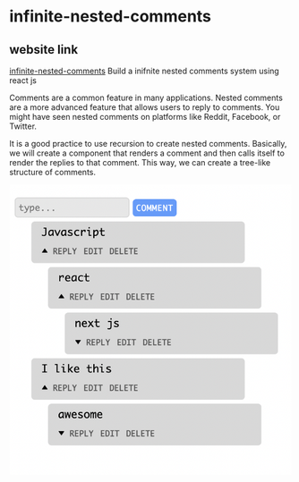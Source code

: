 # infinite-nested-comments

## website link 
[infinite-nested-comments](https://zingy-souffle-1ad110.netlify.app/)
Build a inifnite nested comments system using react js

Comments are a common feature in many applications. Nested comments are a more advanced feature that allows users to reply to comments. You might have seen nested comments on platforms like Reddit, Facebook, or Twitter.

It is a good practice to use recursion to create nested comments. Basically, we will create a component that renders a comment and then calls itself to render the replies to that comment. This way, we can create a tree-like structure of comments.

![comment system](demo.png)

